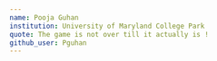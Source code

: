 ```yaml
---
name: Pooja Guhan
institution: University of Maryland College Park
quote: The game is not over till it actually is !
github_user: Pguhan
---
```

